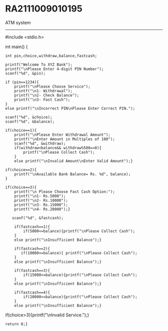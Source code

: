 # RA2111009010195
ATM system

******

#include <stdio.h>

int main() {

    int pin,choice,withdraw,balance,fastcash;
    
    printf("Welcome To XYZ Bank");
    printf("\nPlease Enter 4-digit PIN Number");
    scanf("%d", &pin);
    
    if (pin==1234){
        printf("\nPlease Choose Service");
        printf("\n1- Withdrawal");
        printf("\n2- Check Balance");
        printf("\n3- Fast Cash");
    }
    else printf("\nIncorrect PIN\nPlease Enter Correct PIN.");
    
    scanf("%d", &choice);
    scanf("%d", &balance);
    
    if(choice==1){
        printf("\nPlease Enter Withdrawal Amount");
        printf("\nEnter Amount in Multiples of 100");
        scanf("%d", &withdraw);
        if(withdraw<balance&& withdraw%500==0){
            printf("\nPlease Collect Cash");
        }
        else printf("\nInvalid Amount\nEnter Valid Amount");}
        
    if(choice==2){
        printf("\nAvailable Bank Balance= Rs. %d", balance);
    }
    
    if(choice==3){
        printf("\n Please Choose Fast Cash Option:");
        printf("\n1- Rs.5000");
        printf("\n2- Rs.10000");
        printf("\n3- Rs.15000");
        printf("\n4- Rs.20000");}
        
       scanf("%d", &fastcash);
        
        if(fastcash==1){
            if(5000<=balance){printf("\nPlease Collect Cash");
        }
        else printf("\nInsufficient Balance");}

        if(fastcash==2){
           if(10000<=balance){ printf("\nPlease Collect Cash");
        }
        else printf("\nInsufficient Balance");}

        if(fastcash==3){
            if(15000<=balance){printf("\nPlease Collect Cash");
        }
        else printf("\nInsufficient Balance");}

        if(fastcash==4){
            if(20000<=balance){printf("\nPlease Collect Cash");
        }
        else printf("\nInsufficient Balance");}

    
if(choice>3){printf("\nInvalid Service.");}
    
    return 0;}


